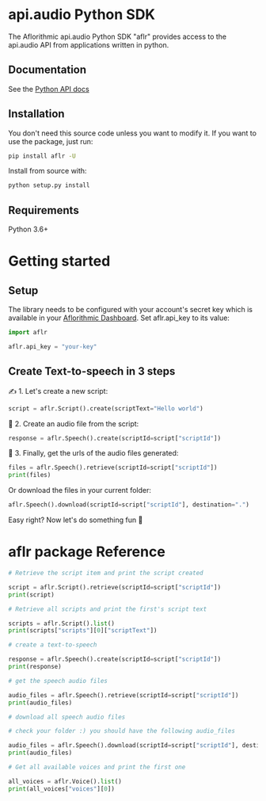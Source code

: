 # api.audio Python SDK

The Aflorithmic api.audio Python SDK "aflr" provides access to the api.audio API from applications written in python.

## Documentation

See the [Python API docs](https://docs.api.audio/reference)

## Installation

You don't need this source code unless you want to modify it. If you want to use the package, just run:

```sh
pip install aflr -U
```

Install from source with:

```sh
python setup.py install
```

## Requirements

Python 3.6+

# Getting started

## Setup

The library needs to be configured with your account's secret key which is available in your [Aflorithmic Dashboard](https://console.api.audio). Set aflr.api_key to its value:

```python
import aflr

aflr.api_key = "your-key"
```

## Create Text-to-speech in 3 steps

✍️ 1. Let's create a new script:

```python
script = aflr.Script().create(scriptText="Hello world")
```

🎤 2. Create an audio file from the script:

```python
response = aflr.Speech().create(scriptId=script["scriptId"])
```

🎉 3. Finally, get the urls of the audio files generated:

```python
files = aflr.Speech().retrieve(scriptId=script["scriptId"])
print(files)
```

Or download the files in your current folder:

```python
aflr.Speech().download(scriptId=script["scriptId"], destination=".")
```

Easy right? Now let's do something fun 🔮

# aflr package Reference

```python
# Retrieve the script item and print the script created

script = aflr.Script().retrieve(scriptId=script["scriptId"])
print(script)

# Retrieve all scripts and print the first's script text

scripts = aflr.Script().list()
print(scripts["scripts"][0]["scriptText"])

# create a text-to-speech

response = aflr.Speech().create(scriptId=script["scriptId"])
print(response)

# get the speech audio files

audio_files = aflr.Speech().retrieve(scriptId=script["scriptId"])
print(audio_files)

# download all speech audio files

# check your folder :) you should have the following audio_files

audio_files = aflr.Speech().download(scriptId=script["scriptId"], destination=".")
print(audio_files)

# Get all available voices and print the first one

all_voices = aflr.Voice().list()
print(all_voices["voices"][0])

```
